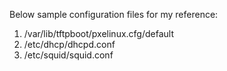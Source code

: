 Below sample configuration files for my reference: 
1. /var/lib/tftpboot/pxelinux.cfg/default
2. /etc/dhcp/dhcpd.conf
3. /etc/squid/squid.conf
